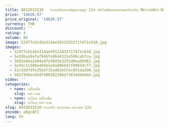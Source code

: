 ```yaml
---
title: 8832033210   ระบบปรับอากาศคุณภาพสูง 12v อัตโนมัติคอมเพรสเซอร์สําหรับ Mercedes-Benz C200
price: '14626.57'
price_original: '14626.57'
currency: THB
discount: ''
rating: 4
volume: 86
image: S29f7cb142e314ae59122d32f17471c610.jpg
images:
  - S29f7cb142e314ae59122d32f17471c610.jpg
  - Se28baa9a7af94bfa9b44331e566cab7cw.jpg
  - S683abba2484a4fe39d3e3255d0eadb982.jpg
  - Se45c1c500a484b1e9ad06641f89834c77.jpg
  - S1c5dd7dfe35b4735a4b3e5fec051da2bH.jpg
  - Sd1f3b0ec93d7400382286e73634ddd4bX.jpg
video: ''
categories:
  - name: เครื่องมือ
    slug: เคร-องม
  - name: อะไหล่ เครื่องมือ
    slug: อะไหล-เคร-องม
slug: 8832033210-ระบบปร-บอากาศค-ณภาพส-12v
encode: oBqnXFI
lang: th
---
```

  